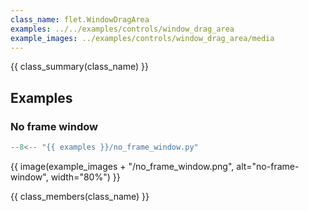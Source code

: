 ```yaml
---
class_name: flet.WindowDragArea
examples: ../../examples/controls/window_drag_area
example_images: ../examples/controls/window_drag_area/media
---
```


{{ class_summary(class_name) }}

## Examples

### No frame window

```python
--8<-- "{{ examples }}/no_frame_window.py"
```

{{ image(example_images + "/no_frame_window.png", alt="no-frame-window", width="80%") }}


{{ class_members(class_name) }}
